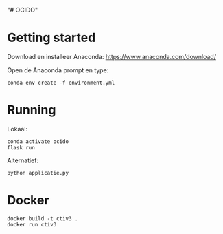 "# OCIDO" 

# Getting started

Download en installeer Anaconda:
https://www.anaconda.com/download/

Open de Anaconda prompt en type:
```
conda env create -f environment.yml
```

# Running

Lokaal:
```
conda activate ocido
flask run
```

Alternatief:
```
python applicatie.py
```

# Docker

```
docker build -t ctiv3 .
docker run ctiv3
```
